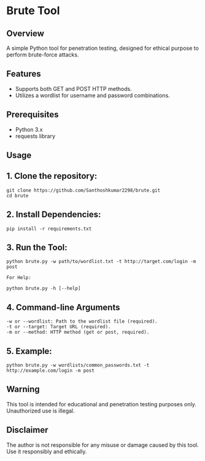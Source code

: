 # Brute Tool

## Overview
A simple Python tool for penetration testing, designed for ethical purpose to perform brute-force attacks.

## Features
- Supports both GET and POST HTTP methods.
- Utilizes a wordlist for username and password combinations.

## Prerequisites
- Python 3.x
- requests library

## Usage
## 1. Clone the repository:
    git clone https://github.com/Santhoshkumar2298/brute.git
    cd brute
## 2. Install Dependencies:
    pip install -r requirements.txt
## 3. Run the Tool:
    python brute.py -w path/to/wordlist.txt -t http://target.com/login -m post
    
    For Help:
    
    python brute.py -h [--help]
## 4. Command-line Arguments
    -w or --wordlist: Path to the wordlist file (required).
    -t or --target: Target URL (required).
    -m or --method: HTTP method (get or post, required).
## 5. Example:
    python brute.py -w wordlists/common_passwords.txt -t http://example.com/login -m post
  
## Warning
This tool is intended for educational and penetration testing purposes only. Unauthorized use is illegal.

## Disclaimer
The author is not responsible for any misuse or damage caused by this tool. Use it responsibly and ethically.

